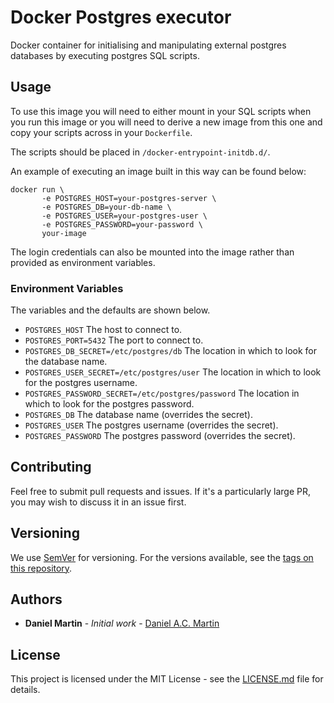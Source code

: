 # Docker Postgres executor

Docker container for initialising and manipulating external postgres
databases by executing postgres SQL scripts.

## Usage

To use this image you will need to either mount in your SQL scripts when
you run this image or you will need to derive a new image from this one
and copy your scripts across in your `Dockerfile`.

The scripts should be placed in `/docker-entrypoint-initdb.d/`.

An example of executing an image built in this way can be found below:

```
docker run \
       -e POSTGRES_HOST=your-postgres-server \
       -e POSTGRES_DB=your-db-name \
       -e POSTGRES_USER=your-postgres-user \
       -e POSTGRES_PASSWORD=your-password \
       your-image
```

The login credentials can also be mounted into the image rather than
provided as environment variables.

### Environment Variables

The variables and the defaults are shown below.

* `POSTGRES_HOST` The host to connect to.
* `POSTGRES_PORT=5432` The port to connect to.
* `POSTGRES_DB_SECRET=/etc/postgres/db` The location in which to look for the database name.
* `POSTGRES_USER_SECRET=/etc/postgres/user` The location in which to look for the postgres username.
* `POSTGRES_PASSWORD_SECRET=/etc/postgres/password` The location in which to look for the postgres password.
* `POSTGRES_DB` The database name (overrides the secret).
* `POSTGRES_USER` The postgres username (overrides the secret).
* `POSTGRES_PASSWORD` The postgres password (overrides the secret).

## Contributing

Feel free to submit pull requests and issues. If it's a particularly large PR, you may wish to discuss
it in an issue first.

## Versioning

We use [SemVer](http://semver.org/) for versioning. For the versions
available, see the [tags on this repository](https://github.com/UKHomeOffice/docker-postgres-exec/tags).

## Authors

* **Daniel Martin** - *Initial work* - [Daniel A.C. Martin](https://github.com/daniel-ac-martin)

## License

This project is licensed under the MIT License - see the [LICENSE.md](LICENSE.md) file for details.
